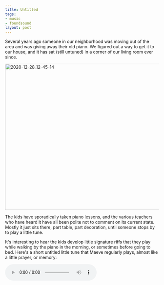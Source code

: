 ```yaml
---
title: Untitled
tags:
- music
- foundsound
layout: post
---
```


Several years ago someone in our neighborhood was moving out of the area and
was giving away their old piano. We figured out a way to get it to our house,
and it has sat (still untuned) in a corner of our living room ever since.

<a data-flickr-embed="true" href="https://www.flickr.com/photos/inkdroid/50771005773/in/datetaken/" title="2020-12-28_12-45-14"><img src="https://live.staticflickr.com/65535/50771005773_159861e8ec_z.jpg" width="640" height="480" alt="2020-12-28_12-45-14"></a><script async src="//embedr.flickr.com/assets/client-code.js" charset="utf-8"></script>

The kids have sporadically taken piano lessons, and the various teachers who
have heard it have all been polite not to comment on its current state. Mostly
it just sits there, part table, part decoration, until someone stops by to play
a little tune.

It's interesting to hear the kids develop little signature riffs that they play
while walking by the piano in the morning, or sometimes before going to bed.
Here's a short untitled little tune that Maeve regularly plays, almost like
a little prayer, or memory: 

<audio autoplay controls>
  <source src="/audio/20210724-piano.mp3">
</audio>
